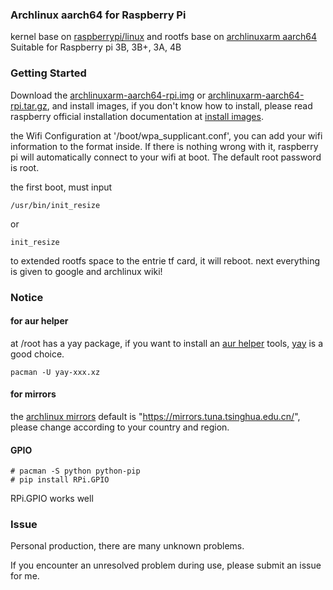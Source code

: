 ### Archlinux aarch64 for Raspberry Pi

kernel base on [raspberrypi/linux](https://www.github.com/raspberrypi/linux) and rootfs base on [archlinuxarm aarch64](https://archlinuxarm.org/platforms/armv8/generic)
Suitable for Raspberry pi 3B, 3B+, 3A, 4B

### Getting Started
Download the [archlinuxarm-aarch64-rpi.img](https://www.hsxsix.com/archlinuxarm-aarch64-rpi.img) or [archlinuxarm-aarch64-rpi.tar.gz](https://www.hsxsix.com/archlinuxarm-aarch64-rpi.tar.gz),
and install images, if you don't know how to install, please read raspberry official installation documentation
at [install images](https://www.raspberrypi.org/documentation/installation/installing-images/README.md).

the Wifi Configuration at '/boot/wpa_supplicant.conf', you can add your wifi information to the format inside. 
If there is nothing wrong with it, raspberry pi will automatically connect to your wifi at boot.
The default root password is root.

the first boot, must input 
```
/usr/bin/init_resize
```
or 
```
init_resize
```
to extended rootfs space to the entrie tf card, it will reboot.
next everything is given to google and archlinux wiki!

### Notice

#### for aur helper
at /root has a yay package, if you want to install an [aur helper](https://wiki.archlinux.org/index.php/AUR_helpers) tools, [yay](https://github.com/Jguer/yay) is a good choice.
```
pacman -U yay-xxx.xz
```

#### for mirrors
the [archlinux mirrors](https://wiki.archlinux.org/index.php/Mirrors) default is "https://mirrors.tuna.tsinghua.edu.cn/",
please change according to your country and region.

#### GPIO

```
# pacman -S python python-pip
# pip install RPi.GPIO
```
RPi.GPIO works well

### Issue
Personal production, there are many unknown problems.

If you encounter an unresolved problem during use, please submit an issue for me.
